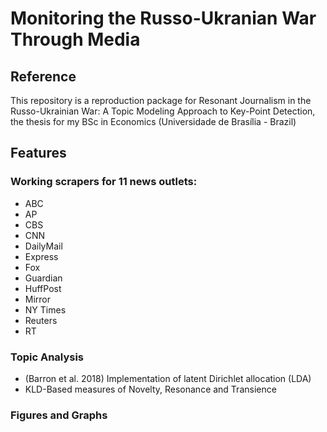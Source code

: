 # Monitoring the Russo-Ukranian War Through Media

## Reference
This repository is a reproduction package for Resonant Journalism in the Russo-Ukrainian War: A Topic Modeling Approach to Key-Point Detection, the thesis for my BSc in Economics (Universidade de Brasília - Brazil)

## Features
### Working scrapers for 11 news outlets:
- ABC
- AP
- CBS
- CNN
- DailyMail
- Express
- Fox
- Guardian
- HuffPost
- Mirror
- NY Times
- Reuters
- RT

### Topic Analysis
- (Barron et al. 2018) Implementation of latent Dirichlet allocation (LDA)
- KLD-Based measures of Novelty, Resonance and Transience

### Figures and Graphs
